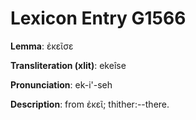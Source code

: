 # Lexicon Entry G1566

**Lemma**: ἐκεῖσε

**Transliteration (xlit)**: ekeîse

**Pronunciation**: ek-i'-seh

**Description**:
from ἐκεῖ; thither:--there.
